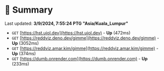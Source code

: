 # 📖 Summary
Last updated: **3/9/2024, 7:55:24 PTG "Asia/Kuala_Lumpur"**

- `GET` [https://hst.ujol.dev](https://hst.ujol.dev) - **Up** (472ms)
- `GET` [https://reddviz.deno.dev/gimme](https://reddviz.deno.dev/gimme) - **Up** (3052ms)
- `GET` [https://reddviz.amar.kim/gimme](https://reddviz.amar.kim/gimme) - **Up** (374ms)
- `GET` [https://dumb.onrender.com](https://dumb.onrender.com) - **Up** (233ms)
